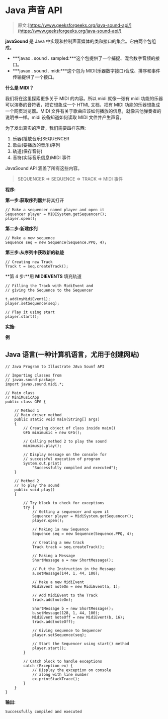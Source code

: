 # Java 声音 API

> 原文:[https://www.geeksforgeeks.org/java-sound-api/](https://www.geeksforgeeks.org/java-sound-api/)

**javaSound** 是 Java 中实现和控制声音媒体的类和接口的集合。它由两个包组成。

*   ***javax . sound . sampled:***这个包提供了一个捕捉、混合数字音频的接口。
*   ***javax . sound . midi:***这个包为 MIDI(乐器数字接口)合成、排序和事件传输提供了一个接口。

**什么是 MIDI？**

我们将在这里探索更多关于 MIDI 的内容。所以 midi 就像一张有 midi 功能的乐器可以演奏的音符表，把它想象成一个 HTML 文档，把有 MIDI 功能的乐器想象成一个网页浏览器。MIDI 文件有关于歌曲应该如何播放的信息，就像吉他弹奏者的说明书一样。midi 设备知道如何读取 MIDI 文件并产生声音。

为了发出真实的声音，我们需要四样东西:

1.  乐器(播放音乐)SEQUENCER
2.  歌曲(要播放的音乐)序列
3.  轨道(保存音符)
4.  音符(实际音乐信息)MIDI 事件

JavaSound API 涵盖了所有这些内容。

> SEQUENCER ⇒ SEQUENCE ⇒ TRACK ⇒ MIDI 事件

**程序:**

**第一步:**获取**序列器**并将其打开

```
// Make a sequencer named player and open it
Sequencer player = MIDISystem.getSequencer();
player.open();
```

**第二步:**新建**序列**

```
// Make a new sequence 
Sequence seq = new Sequence(Sequence.PPQ, 4);
```

**第三步:**从序列中获取新的**轨迹**

```
// Creating new Track
Track t = seq.createTrack();
```

**第 4 步:**用 **MIDIEVENTS** 填充轨道

```
// Filling the Track with MidiEvent and
// giving the Sequence to the Sequencer

t.add(myMidiEvent1);
player.setSequence(seq);

// Play it using start
player.start();
```

**实施:**

**例**

## Java 语言(一种计算机语言，尤用于创建网站)

```
// Java Program to Illustrate JAva Sounf API

// Importing classes from
// javax.sound package
import javax.sound.midi.*;

// Main class
// MiniMusicApp
public class GFG {

    // Method 1
    // Main driver method
    public static void main(String[] args)
    {
        // Creating object of class inside main()
        GFG minimusic = new GFG();

        // Calling method 2 to play the sound
        minimusic.play();

        // Display message on the console for
        // successful execution of program
        System.out.print(
            "Successfully compiled and executed");
    }

    // Method 2
    // To play the sound
    public void play()
    {

        // Try block to check for exceptions
        try {
            // Getting a sequencer and open it
            Sequencer player = MidiSystem.getSequencer();
            player.open();

            // Making 1a new Sequence
            Sequence seq = new Sequence(Sequence.PPQ, 4);

            // Creating a new track
            Track track = seq.createTrack();

            // Making a Message
            ShortMessage a = new ShortMessage();

            // Put the Instruction in the Message
            a.setMessage(144, 1, 44, 100);

            // Make a new MidiEvent
            MidiEvent noteOn = new MidiEvent(a, 1);

            // Add MidiEvent to the Track
            track.add(noteOn);

            ShortMessage b = new ShortMessage();
            b.setMessage(128, 1, 44, 100);
            MidiEvent noteOff = new MidiEvent(b, 16);
            track.add(noteOff);

            // Giving sequence to Sequencer
            player.setSequence(seq);

            // Start the Sequencer using start() method
            player.start();
        }

        // Catch block to handle exceptions
        catch (Exception ex) {
            // Display the exception on console
            // along with line number
            ex.printStackTrace();
        }
    }
}
```

**输出:**

```
Successfully compiled and executed
```